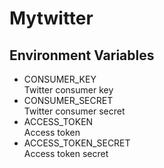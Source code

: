 # Mytwitter

## Environment Variables

- CONSUMER_KEY  
  Twitter consumer key
- CONSUMER_SECRET  
  Twitter consumer secret
- ACCESS_TOKEN  
  Access token
- ACCESS_TOKEN_SECRET  
  Access token secret
